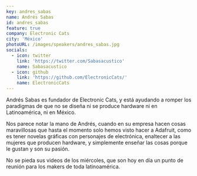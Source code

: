 ```yaml
---
key: andres_sabas
name: Andrés Sabas
id: andres_sabas
feature: true
company: Electronic Cats
city: 'México'
photoURL: /images/speakers/andres_sabas.jpg
socials:
  - icon: twitter
    link: 'https://twitter.com/Sabasacustico'
    name: Sabasacustico
  - icon: github
    link: 'https://github.com/ElectronicCats/'
    name: ElectronicCats
---
```

Andrés Sabas es fundador de Electronic Cats, y está ayudando a romper los paradigmas de que no se diseña ni se produce hardware ni en Latinoamérica, ni en México.

Nos parece notar la mano de Andrés, cuando en su empresa hacen cosas maravillosas que hasta el momento solo hemos visto hacer a Adafruit, como es tener novelas gráficas con personajes de electrónica, enaltecer a las mujeres que producen hardware, y simplemente enseñar las cosas porque le gustan y son su pasión.

No se pieda sus videos de los miércoles, que son hoy en día un punto de reunión para los makers de toda latinoamérica.
